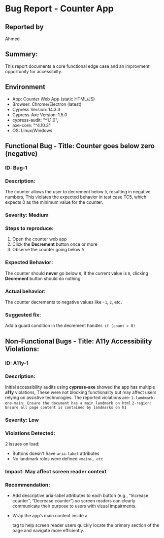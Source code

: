 # Bug Report - Counter App
## Reported by
Ahmed
## Summary:
This report documents a core functional edge case and an improvment opportunity for accessibilty.


## Environment
- App: Counter Web App (static HTML/JS)
- Browser: Chrome/Electron (latest)
- Cypress Version: 14.3.3
- Cypress-Axe Version: 1.5.0
- cypress-audit: "^1.1.0",
- axe-core: "^4.10.3"
- OS: Linux/Windows

## Functional Bug - Title: Counter goes below zero (negative)

### ID: Bug-1

### Description:
The counter allows the user to decrement below `0`, resulting in negative numbers, This violates the expected behavior in test case TC5, which expects 0 as the minimum value for the counter.

### Severity: Medium

### Steps to reproduce:
1. Open the counter web app
2. Click the **Decrement** button once or more
3. Observe the counter going below `0`

### Expected Behavior:
The counter should **never** go below `0`, If the current value is `0`, clicking **Decrement** button should do nothing

### Actual behavior:
The counter decrements to negative values like `-1`, `2`, etc.

### Suggested fix:
Add a guard condition in the decrement handler.
`if (count > 0)`


## Non-Functional Bugs - Title: A11y Accessibility Violations:

### ID: A11y-1
### Description:
Initial accessibility audits using **cypress-axe** showed the app has multiple **a11y** violations, These were not blocking functionality but may affect users relying on assistive technologies.
The reported violations are: `1-landmark-one-main: Ensure the document has a main landmark on html`
`2-region: Ensure all page content is contained by landmarks on h1`

### Severity: Low

### Violations Detected:
2 issues on load:
- Buttons doesn't have `aria-label` attributes
- No landmark roles were defined `<main>, etc`

### Impact: May affect screen reader context

### Recommendation: 
- Add descriptive aria-label attributes to each button (e.g., “Increase counter”, “Decrease counter”) so screen readers can clearly communicate their purpose to users with visual impairments.

- Wrap the app’s main content inside a <main> tag to help screen reader users quickly locate the primary section of the page and navigate more efficiently.